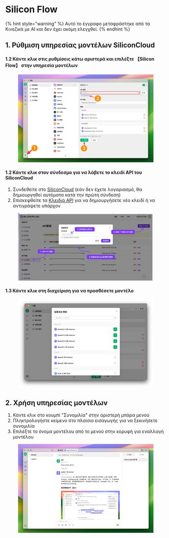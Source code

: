 # Silicon Flow


{% hint style="warning" %}
Αυτό το έγγραφο μεταφράστηκε από τα Κινεζικά με AI και δεν έχει ακόμη ελεγχθεί.
{% endhint %}




## 1. Ρύθμιση υπηρεσίας μοντέλων SiliconCloud <a href="#id-2-siliconcloud" id="id-2-siliconcloud"></a>

#### [​](https://docs.siliconflow.cn/usercases/use-siliconcloud-in-cherry-studio#2-1)1.2 Κάντε κλικ στις ρυθμίσεις κάτω αριστερά και επιλέξτε 【Silicon Flow】 στην υπηρεσία μοντέλων <a href="#id-2-1" id="id-2-1"></a>

<figure><img src="https://raw.githubusercontent.com/siliconflow/doc-images/refs/heads/main/1-apikey-settings.webp" alt=""><figcaption></figcaption></figure>

#### [​](https://docs.siliconflow.cn/usercases/use-siliconcloud-in-cherry-studio#2-2-siliconcloud-api)1.2 Κάντε κλικ στον σύνδεσμο για να λάβετε το κλειδί API του SiliconCloud <a href="#id-2-2-siliconcloud-api" id="id-2-2-siliconcloud-api"></a>

1. Συνδεθείτε στο [SiliconCloud](https://cloud.siliconflow.cn/) (εάν δεν έχετε λογαριασμό, θα δημιουργηθεί αυτόματα κατά την πρώτη σύνδεση)
2. Επισκεφθείτε τα [Κλειδιά API](https://cloud.siliconflow.cn/account/ak) για να δημιουργήσετε νέο κλειδί ή να αντιγράψετε υπάρχον

<figure><img src="https://raw.githubusercontent.com/siliconflow/doc-images/refs/heads/main/2-siliconcloud-apikey.png" alt=""><figcaption></figcaption></figure>

#### [​](https://docs.siliconflow.cn/usercases/use-siliconcloud-in-cherry-studio#2-3)1.3 Κάντε κλικ στη διαχείριση για να προσθέσετε μοντέλο <a href="#id-2-3" id="id-2-3"></a>

<figure><img src="https://raw.githubusercontent.com/siliconflow/doc-images/refs/heads/main/3-models.png" alt=""><figcaption></figcaption></figure>

## [​](https://docs.siliconflow.cn/usercases/use-siliconcloud-in-cherry-studio#3)2. Χρήση υπηρεσίας μοντέλων <a href="#id-3" id="id-3"></a>

1. Κάντε κλικ στο κουμπί "Συνομιλία" στην αριστερή μπάρα μενού
2. Πληκτρολογήστε κείμενο στο πλαίσιο εισαγωγής για να ξεκινήσετε συνομιλία
3. Επιλέξτε το όνομα μοντέλου από το μενού στην κορυφή για εναλλαγή μοντέλου

<figure><img src="https://raw.githubusercontent.com/siliconflow/doc-images/refs/heads/main/4-chat.webp" alt=""><figcaption></figcaption></figure>